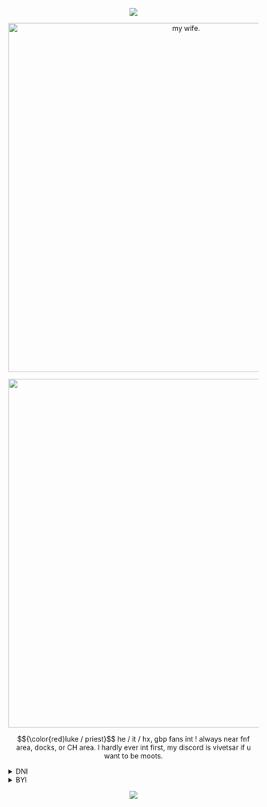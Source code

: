 <p align="center">
    <img src="https://files.catbox.moe/bfk8a5.png" />
</p>
<p align="center">
    <img src="https://files.catbox.moe/fv2pty.jpg" alt="my wife." width="700" />
</p>
<p align="center">
    <img src="https://files.catbox.moe/r3onyj.webp" width="700" />
</p>

<p align="center">
$${\color{red}luke  /  priest}$$
he / it / hx, gbp fans int !
    always near fnf area, docks, or CH  area.
    I hardly ever int first, my discord is vivetsar if u want to be moots.
    <details>
  <summary>DNI</summary>


- basic
- proship / comship
- country human fans who dont educate themself / ship countries, freakzaoids !!!
- 20+
- southpark, omori, minecraft smp, welcome home, jschlatt, hazbin hotel/helluva boss, dick ponies, gojo satoru skins / fans
- make s/h jokes


  idrc if you read this, i block freely anyways

</details>
    <details>
  <summary>BYI</summary>
if i interact with u and u have a gbp skin, i 100% am silently asking to be friends, i love napoleonic wars  grahhh..


- tone tags please !
- i hardly censor words most of the time sorry
- i only talk about my hyperfixations most of the time sorry
- pls dont vent, thanks
- kys / kms and offensive jokes
- dont call me slurs, i wil block you for this
- sw fans pls dont int, you guys are scary af, i iwc.


  pls lmk if ur uncomfortable ! ill try to not do / mention said things  ^  _  ^

</details>
</p>


<p align="center">
    <img src="https://files.catbox.moe/pzscn7.webp" />
</p>
